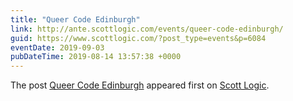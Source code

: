 ```yaml
---
title: "Queer Code Edinburgh"
link: http://ante.scottlogic.com/events/queer-code-edinburgh/
guid: https://www.scottlogic.com/?post_type=events&p=6084
eventDate: 2019-09-03
pubDateTime: 2019-08-14 13:57:38 +0000
---
```


<p>The post <a rel="nofollow" href="http://ante.scottlogic.com/events/queer-code-edinburgh/">Queer Code Edinburgh</a> appeared first on <a rel="nofollow" href="http://ante.scottlogic.com">Scott Logic</a>.</p>